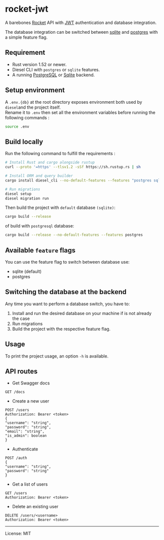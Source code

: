 # rocket-jwt

A barebones [Rocket](https://rocket.rs) API with [JWT](https://jwt.io) authentication and 
database integration.

The database integration can be switched between [sqlite](https://www.sqlite.org/index.html) and [postgres](https://www.postgresql.org/) with a simple feature flag.

## Requirement
- Rust version 1.52 or newer.
- Diesel CLI with `postgres` or `sqlite` features.
- A running [PostgreSQL](https://www.postgresql.org/) or [Sqlite](https://www.sqlite.org/index.html) backend.
  
## Setup environment

A `.env.{db}` at the root directory exposes environment both used by `diesel`and the project itself.  
Rename it to `.env` then set all the environment variables before running the following commands :

``` bash
source .env
```

## Build locally

Run the following command to fulfill the requirements :

``` bash
# Install Rust and cargo alongside rustup
curl --proto '=https' --tlsv1.2 -sSf https://sh.rustup.rs | sh

# Install ORM and query builder
cargo install diesel_cli --no-default-features --features "postgres sqlite"

# Run migrations
diesel setup 
diesel migration run
```

Then build the project with `default` database `(sqlite)`:
```bash
cargo build --release
```

of build with `postgresql` database:

``` bash
cargo build --release --no-default-features --features postgres
```

## Available `feature` flags
You can use the feature flag to switch between database use:

- sqlite (default)
- postgres

## Switching the database at the backend

Any time you want to perform a database switch, you have to:
1. Install and run the desired database on your machine if is not already the case
2. Run migrations
3. Build the project with the respective feature flag.

## Usage

To print the project usage, an option `-h` is available.

## API routes

- Get Swagger docs
``` http
GET /docs
```

- Create a new user
```http
POST /users
Authorization: Bearer <token>
{
"username": "string",
"password": "string",
"email": "string",
"is_admin": boolean
}
```

- Authenticate
```http
POST /auth
{
"username": "string",
"password": "string"
}
```

- Get a list of users
```http
GET /users
Authorization: Bearer <token>
```

- Delete an existing user
```http
DELETE /users/<username>
Authorization: Bearer <token>
```

---
License: MIT